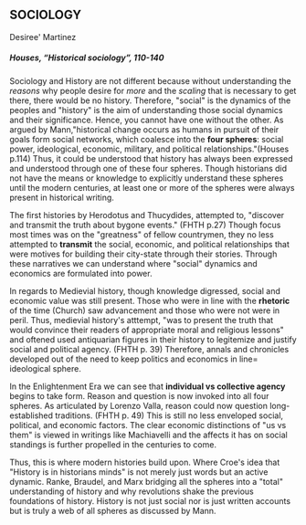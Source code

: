 ## SOCIOLOGY
Desiree' Martinez
##### Houses, “Historical sociology”, 110-140

 Sociology and History are not different because without understanding the _reasons_ why people desire for _more_ and the _scaling_ that is necessary to get there, there would be no history. Therefore, "social" is the dynamics of the peoples and "history" is the aim of understanding those social dynamics and their significance. Hence, you cannot have one without the other. As argued by Mann,"historical change occurs as humans in pursuit of their goals form social networks, which coalesce into the **four spheres**: social power, ideological, economic, military, and political relationships."(Houses p.114) Thus, it could be understood that history has always been expressed and understood through one of these four spheres. Though historians did not have the means or knowledge to explicitly understand these spheres until the modern centuries, at least one or more of the spheres were always present in historical writing. 
 
 The first histories by Herodotus and Thucydides, attempted to, "discover and transmit the truth about bygone events." (FHTH p.27) Though focus most times was on the "greatness" of fellow countrymen, they no less attempted to **transmit** the social, economic, and political relationships that were motives for building their city-state through their stories. Through these narratives we can understand where "social" dynamics and economics are formulated into power.
 
 In regards to Medievial history, though knowledge digressed, social and economic value was still present. Those who were in line with the **rhetoric** of the time (Church) saw advancement and those who were not were in peril. Thus, medievial history's atttempt, "was to present the truth that would convince their readers of appropriate moral and religious lessons" and oftened used antiquarian figures in their history to legitemize and justify social and political agency. (FHTH p. 39) Therefore, annals and chronicles developed out of the need to keep politics and economics in line= ideological sphere. 
 
 In the Enlightenment Era we can see that **individual vs collective agency** begins to take form. Reason and question is now invoked into all four spheres. As articulated by Lorenzo Valla, reason could now question long-established traditions. (FHTH p. 49) This is still no less enveloped social, political, and economic factors. The clear economic distinctions of "us vs them" is viewed in writings like Machiavelli and the affects it has on social standings is further propelled in the centuries to come. 
 
 Thus, this is where modern histories build upon. Where Croe's idea that "History is in historians minds" is not merely just words but an active dynamic. Ranke, Braudel, and Marx bridging all the spheres into a "total" understanding of history and why revolutions shake the previous foundations of history. History is not just social nor is just written accounts but is truly a web of all spheres as discussed by Mann. 
